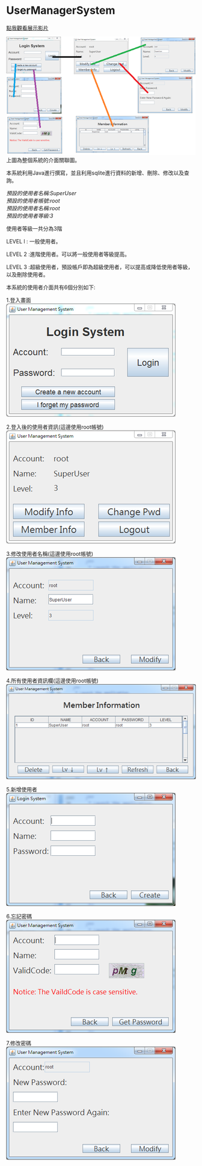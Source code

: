 # UserManagerSystem

<a href="https://youtu.be/wZNvYtuvUXg">點我觀看展示影片</a>

![8](https://github.com/briansbotlab/Java_Project/blob/master/userMangementSystem/img/8.png)<br/>
上圖為整個系統的介面關聯圖。


本系統利用Java進行撰寫，並且利用sqlite進行資料的新增、刪除、修改以及查詢。

*預設的使用者名稱:SuperUser*<br/>
*預設的使用者帳號:root*<br/>
*預設的使用者名稱:root*<br/>
*預設的使用者等級:3*<br/>

使用者等級一共分為3階<br/>

LEVEL l : 一般使用者。<br/>

LEVEL 2 :進階使用者。可以將一般使用者等級提高。<br/>

LEVEL 3 :超級使用者，預設帳戶即為超級使用者，可以提高或降低使用者等級，以及刪除使用者。<br/>

本系統的使用者介面共有6個分別如下:<br/>


1.登入畫面<br/>
![1](https://github.com/briansbotlab/Java_Project/blob/master/userMangementSystem/img/1.PNG)<br/>

2.登入後的使用者資訊(這邊使用root帳號)<br/>
![2](https://github.com/briansbotlab/Java_Project/blob/master/userMangementSystem/img/2.PNG)<br/>

3.修改使用者名稱(這邊使用root帳號)<br/>
![3](https://github.com/briansbotlab/Java_Project/blob/master/userMangementSystem/img/3.PNG)<br/>

4.所有使用者資訊欄(這邊使用root帳號)<br/>
![4](https://github.com/briansbotlab/Java_Project/blob/master/userMangementSystem/img/4.PNG)<br/>

5.新增使用者<br/>
![5](https://github.com/briansbotlab/Java_Project/blob/master/userMangementSystem/img/5.PNG)<br/>

6.忘記密碼<br/>
![6](https://github.com/briansbotlab/Java_Project/blob/master/userMangementSystem/img/6.PNG)<br/>

7.修改密碼<br/>
![7](https://github.com/briansbotlab/Java_Project/blob/master/userMangementSystem/img/7.png)<br/>
